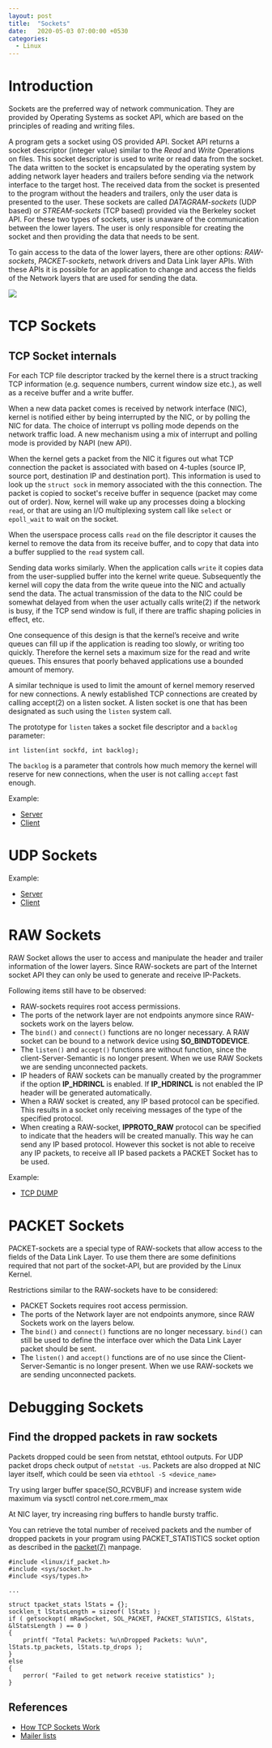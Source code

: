 ```yaml
---
layout: post
title:  "Sockets"
date:   2020-05-03 07:00:00 +0530
categories: 
  - Linux
---
```


# Introduction
Sockets are the preferred way of network communication. They are  provided by Operating Systems as socket API, which are based on the principles of reading and writing files.

A program gets a socket using OS provided  API. Socket API returns a socket descriptor (integer value) similar to the *Read* and *Write* Operations on files. This socket descriptor is used to write or read data from the socket. The data written to the socket is encapsulated by the operating system by adding network layer headers and trailers before sending via the network interface to the target host. The received data from the socket is presented to the program without the headers and trailers, only the user data is presented to the user. These sockets are called *DATAGRAM-sockets* (UDP based) or *STREAM-sockets* (TCP based) provided via the Berkeley socket API. For these two types of sockets, user is unaware of the communication between the lower layers. The user is only responsible for creating the socket and then providing the data that needs to be sent.

To gain access to the data of the lower layers, there are other options: *RAW-sockets*, *PACKET-sockets*, network drivers and Data Link layer APIs. With these APIs it is possible for an application to change and access the fields of the Network layers that are used for sending the data.

<img src="https://manoj-gupta.github.io/images/sockets.png">

# TCP Sockets

## TCP Socket internals
For each TCP file descriptor tracked by the kernel there is a struct tracking TCP information (e.g. sequence numbers, current window size etc.), as well as a receive buffer and a write buffer.

When a new data packet comes is received by network interface (NIC), kernel is notified either by being interrupted by the NIC, or by polling the NIC for data. The choice of interrupt vs polling mode depends on the network traffic load. A new mechanism using a mix of interrupt and polling mode is provided by NAPI (new API).

When the kernel gets a packet from the NIC it figures out what TCP connection the packet is associated with based on 4-tuples (source IP, source port, destination IP and destination port). This information is used to look up the ```struct sock``` in memory associated with the this connection. The packet is copied to socket's receive buffer in sequence (packet may come out of order). Now, kernel will wake up any processes doing a blocking ```read```, or that are using an I/O multiplexing system call like ```select``` or ```epoll_wait``` to wait on the socket.

When the userspace process calls ```read``` on the file descriptor it causes the kernel to remove the data from its receive buffer, and to copy that data into a buffer supplied to the ```read``` system call.

Sending data works similarly. When the application calls ```write``` it copies data from the user-supplied buffer into the kernel write queue. Subsequently the kernel will copy the data from the write queue into the NIC and actually send the data. The actual transmission of the data to the NIC could be somewhat delayed from when the user actually calls write(2) if the network is busy, if the TCP send window is full, if there are traffic shaping policies in effect, etc.

One consequence of this design is that the kernel’s receive and write queues can fill up if the application is reading too slowly, or writing too quickly. Therefore the kernel sets a maximum size for the read and write queues. This ensures that poorly behaved applications use a bounded amount of memory. 

A similar technique is used to limit the amount of kernel memory reserved for new connections. A newly established TCP connections are created by calling accept(2) on a listen socket. A listen socket is one that has been designated as such using the ```listen``` system call.

The prototype for ```listen``` takes a socket file descriptor and a ```backlog``` parameter:

```
int listen(int sockfd, int backlog);
```

The ```backlog``` is a parameter that controls how much memory the kernel will reserve for new connections, when the user is not calling ```accept``` fast enough.

Example:
* [Server](https://manoj-gupta.github.io/examples/tcp_server.c)
* [Client](https://manoj-gupta.github.io/examples/tcp_client.c)

# UDP Sockets

Example:
* [Server](https://manoj-gupta.github.io/examples/udp_server.c)
* [Client](https://manoj-gupta.github.io/examples/udp_client.c)

# RAW Sockets

RAW Socket allows the user to access and manipulate the header and trailer information of the lower layers. Since RAW-sockets are part of the Internet socket API they can only be used to generate and receive IP-Packets.

Following items still have to be observed:
* RAW-sockets requires root access permissions.
* The ports of the network layer are not endpoints anymore since RAW-sockets work on the layers below.
* The ```bind()``` and ```connect()``` functions are no longer necessary. A RAW socket can be bound to a network device using **SO_BINDTODEVICE**.
* The ```listen()``` and ```accept()``` functions are without function, since the client-Server-Semantic is no longer present. When we use RAW Sockets we are sending unconnected packets.
* IP headers of RAW sockets can be manually created by the programmer if the option **IP_HDRINCL** is enabled. If **IP_HDRINCL** is not enabled the IP header will be generated automatically.
* When a RAW socket is created, any IP based protocol can be specified. This results in a socket only receiving messages of the type of the specified protocol.
* When creating a RAW-socket, **IPPROTO_RAW** protocol can be specified to indicate that the headers will be created manually. This way he can send any IP based protocol. However this socket is not able to receive any IP packets, to receive all IP based packets a PACKET Socket has to be used.

Example:
* [TCP DUMP](https://manoj-gupta.github.io/examples/mytcpdump.c)

# PACKET Sockets

PACKET-sockets are a special type of RAW-sockets that allow access to the fields of the Data Link Layer. To use them there are some definitions required that not part of the socket-API, but are provided by the Linux Kernel.

Restrictions similar to the RAW-sockets have to be considered:
* PACKET Sockets requires root access permission.
* The ports of the Network layer are not endpoints anymore, since RAW Sockets work on the layers below.
* The ```bind()``` and ```connect()``` functions are no longer necessary. ```bind()``` can still be used to define the interface over which the Data Link Layer packet should be sent.
* The ```listen()``` and ```accept()``` functions are of no use since the Client-Server-Semantic is no longer present. When we use RAW-sockets we are sending unconnected packets.

# Debugging Sockets

## Find the dropped packets in raw sockets
Packets dropped could be seen from netstat, ethtool outputs. For UDP packet drops check output of ```netstat -us```. Packets are also dropped at NIC layer itself, which could be seen via ```ethtool -S <device_name>```

Try using larger buffer space(SO_RCVBUF) and increase system wide maximum via sysctl control net.core.rmem_max

At NIC layer, try increasing ring buffers to handle bursty traffic.

You can retrieve the total number of received packets and the number of dropped packets in your program using PACKET_STATISTICS socket option as described in the [packet(7)](http://man7.org/linux/man-pages/man7/packet.7.html) manpage.

```
#include <linux/if_packet.h>
#include <sys/socket.h>
#include <sys/types.h>

...

struct tpacket_stats lStats = {};
socklen_t lStatsLength = sizeof( lStats );
if ( getsockopt( mRawSocket, SOL_PACKET, PACKET_STATISTICS, &lStats, &lStatsLength ) == 0 )
{
    printf( "Total Packets: %u\nDropped Packets: %u\n", lStats.tp_packets, lStats.tp_drops );
}
else
{
    perror( "Failed to get network receive statistics" );
}
```

## References

* [How TCP Sockets Work](https://eklitzke.org/how-tcp-sockets-work)
* [Mailer lists](https://unix.stackexchange.com/questions/208441/finding-out-the-number-of-dropped-packets-in-raw-sockets)

